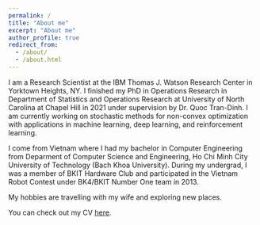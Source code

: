 ```yaml
---
permalink: /
title: "About me"
excerpt: "About me"
author_profile: true
redirect_from: 
  - /about/
  - /about.html
---
```


I am a Research Scientist at the IBM Thomas J. Watson Research Center in Yorktown Heights, NY. I finished my PhD in Operations Research in Department of Statistics and Operations Research at University of North Carolina at Chapel Hill in 2021 under supervision by Dr. Quoc Tran-Dinh. I am currently working on stochastic methods for non-convex optimization with applications in machine learning, deep learning, and reinforcement learning.

I come from Vietnam where I had my bachelor in Computer Engineering from Deparment of Computer Science and Engineering, Ho Chi Minh City University of Technology (Bach Khoa University). During my undergrad, I was a member of BKIT Hardware Club and participated in the Vietnam Robot Contest under BK4/BKIT Number One team in 2013.

My hobbies are travelling with my wife and exploring new places.

You can check out my CV <a href="../files/NhanPhamCV.pdf" target="_blank">here</a>.
